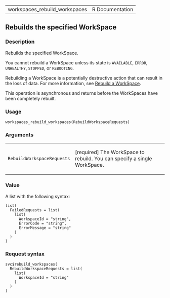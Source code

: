 <table style="width: 100%;">
<tbody>
<tr class="odd">
<td>workspaces_rebuild_workspaces</td>
<td style="text-align: right;">R Documentation</td>
</tr>
</tbody>
</table>

## Rebuilds the specified WorkSpace

### Description

Rebuilds the specified WorkSpace.

You cannot rebuild a WorkSpace unless its state is `AVAILABLE`, `ERROR`,
`UNHEALTHY`, `STOPPED`, or `REBOOTING`.

Rebuilding a WorkSpace is a potentially destructive action that can
result in the loss of data. For more information, see [Rebuild a
WorkSpace](https://docs.aws.amazon.com/workspaces/latest/adminguide/rebuild-workspace.html).

This operation is asynchronous and returns before the WorkSpaces have
been completely rebuilt.

### Usage

    workspaces_rebuild_workspaces(RebuildWorkspaceRequests)

### Arguments

<table>
<colgroup>
<col style="width: 35%" />
<col style="width: 65%" />
</colgroup>
<tbody>
<tr class="odd">
<td><code
id="workspaces_rebuild_workspaces_:_RebuildWorkspaceRequests">RebuildWorkspaceRequests</code></td>
<td><p>[required] The WorkSpace to rebuild. You can specify a single
WorkSpace.</p></td>
</tr>
</tbody>
</table>

### Value

A list with the following syntax:

    list(
      FailedRequests = list(
        list(
          WorkspaceId = "string",
          ErrorCode = "string",
          ErrorMessage = "string"
        )
      )
    )

### Request syntax

    svc$rebuild_workspaces(
      RebuildWorkspaceRequests = list(
        list(
          WorkspaceId = "string"
        )
      )
    )
